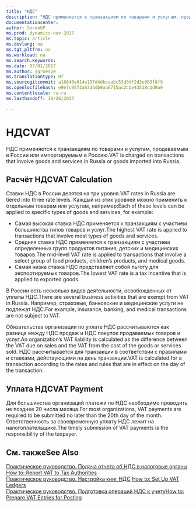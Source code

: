 ```yaml
---
title: "НДС"
description: "НДС применяется к транзакциям по товарами и услугам, продаваемым в России или импортируемым в Россию."
documentationcenter: 
author: SorenGP
ms.prod: dynamics-nav-2017
ms.topic: article
ms.devlang: na
ms.tgt_pltfrm: na
ms.workload: na
ms.search.keywords: 
ms.date: 07/01/2017
ms.author: sgroespe
ms.translationtype: HT
ms.sourcegitcommit: a16640e014e157d4dbcaabc53d0df2d3e063f8f9
ms.openlocfilehash: e9e7c9573a67d4db9aa6715ac2cbe43518c1d9a9
ms.contentlocale: ru-ru
ms.lasthandoff: 10/26/2017

---
```

# <a name="vat"></a><span data-ttu-id="0c5bf-103">НДС</span><span class="sxs-lookup"><span data-stu-id="0c5bf-103">VAT</span></span>
<span data-ttu-id="0c5bf-104">НДС применяется к транзакциям по товарами и услугам, продаваемым в России или импортируемым в Россию.</span><span class="sxs-lookup"><span data-stu-id="0c5bf-104">VAT is charged on transactions that involve goods and services in Russia or goods imported into Russia.</span></span>  

## <a name="vat-calculation"></a><span data-ttu-id="0c5bf-105">Расчёт НДС</span><span class="sxs-lookup"><span data-stu-id="0c5bf-105">VAT Calculation</span></span>  
<span data-ttu-id="0c5bf-106">Ставки НДС в России делятся на три уровня.</span><span class="sxs-lookup"><span data-stu-id="0c5bf-106">VAT rates in Russia are tiered into three rate levels.</span></span> <span data-ttu-id="0c5bf-107">Каждый из этих уровней можно применить к отдельным товарам или услугам, например:</span><span class="sxs-lookup"><span data-stu-id="0c5bf-107">Each of these levels can be applied to specific types of goods and services, for example:</span></span>  

- <span data-ttu-id="0c5bf-108">Самая высокая ставка НДС применяется к транзакциям с участием большинства типов товаров и услуг.</span><span class="sxs-lookup"><span data-stu-id="0c5bf-108">The highest VAT rate is applied to transactions that involve most types of goods and services.</span></span>  
- <span data-ttu-id="0c5bf-109">Средняя ставка НДС применяется к транзакциям с участием определенных групп продуктов питания, детских и медицинских товаров.</span><span class="sxs-lookup"><span data-stu-id="0c5bf-109">The mid-level VAT rate is applied to transactions that involve a select group of food products, children’s products, and medical goods.</span></span>  
- <span data-ttu-id="0c5bf-110">Самая низка ставка НДС представляет собой льготу для экспортируемых товаров.</span><span class="sxs-lookup"><span data-stu-id="0c5bf-110">The lowest VAT rate is a tax incentive that is applied to exported goods.</span></span>  

<span data-ttu-id="0c5bf-111">В России есть несколько видов деятельности, освобожденных от уплаты НДС.</span><span class="sxs-lookup"><span data-stu-id="0c5bf-111">There are several business activities that are exempt from VAT in Russia.</span></span> <span data-ttu-id="0c5bf-112">Например, страховые, банковские и медицинские услуги не подлежат НДС.</span><span class="sxs-lookup"><span data-stu-id="0c5bf-112">For example, insurance, banking, and medical transactions are not subject to VAT.</span></span>  

<span data-ttu-id="0c5bf-113">Обязательства организации по уплате НДС рассчитываются как разница между НДС продаж и НДС покупок продаваемых товаров и услуг.</span><span class="sxs-lookup"><span data-stu-id="0c5bf-113">An organization’s VAT liability is calculated as the difference between the VAT due on sales and the VAT from the cost of the goods or services sold.</span></span> <span data-ttu-id="0c5bf-114">НДС рассчитывается для транзакции в соответствии с правилами и ставками, действующими на день транзакции.</span><span class="sxs-lookup"><span data-stu-id="0c5bf-114">VAT is calculated for a transaction according to the rates and rules that are in effect on the day of the transaction.</span></span>  

## <a name="vat-payment"></a><span data-ttu-id="0c5bf-115">Уплата НДС</span><span class="sxs-lookup"><span data-stu-id="0c5bf-115">VAT Payment</span></span>  
<span data-ttu-id="0c5bf-116">Для большинства организаций платежи по НДС необходимо проводить не позднее 20 числа месяца.</span><span class="sxs-lookup"><span data-stu-id="0c5bf-116">For most organizations, VAT payments are required to be submitted no later than the 20th day of the month.</span></span> <span data-ttu-id="0c5bf-117">Ответственность за своевременную уплату НДС лежит на налогоплательщике.</span><span class="sxs-lookup"><span data-stu-id="0c5bf-117">The timely submission of VAT payments is the responsibility of the taxpayer.</span></span>  

## <a name="see-also"></a><span data-ttu-id="0c5bf-118">См. также</span><span class="sxs-lookup"><span data-stu-id="0c5bf-118">See Also</span></span>  
<span data-ttu-id="0c5bf-119">[Практическое руководство. Подача отчета об НДС в налоговые органы](../../finance-how-report-vat.md) </span><span class="sxs-lookup"><span data-stu-id="0c5bf-119">[How to: Report VAT to Tax Authorities](../../finance-how-report-vat.md) </span></span>  
 <span data-ttu-id="0c5bf-120">[Практическое руководство. Настройка книг НДС](how-to-set-up-vat-ledgers.md) </span><span class="sxs-lookup"><span data-stu-id="0c5bf-120">[How to: Set Up VAT Ledgers](how-to-set-up-vat-ledgers.md) </span></span>  
 [<span data-ttu-id="0c5bf-121">Практическое руководство. Подготовка операций НДС к учету</span><span class="sxs-lookup"><span data-stu-id="0c5bf-121">How to: Prepare VAT Entries for Posting</span></span>](how-to-prepare-vat-entries-for-posting.md)

